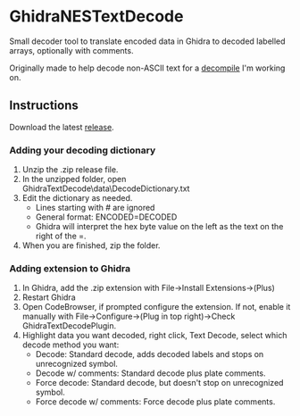 # GhidraNESTextDecode
Small decoder tool to translate encoded data in Ghidra to decoded labelled arrays, optionally with comments.

Originally made to help decode non-ASCII text for a <a href="https://github.com/GrasonHumphrey/Earthbound-Zero-Decomp">decompile</a> I'm working on.

## Instructions
Download the latest <a href="https://github.com/GrasonHumphrey/GhidraTextDecode/tree/master/Releases">release</a>.

### Adding your decoding dictionary
1. Unzip the .zip release file.
2. In the unzipped folder, open GhidraTextDecode\data\DecodeDictionary.txt
3. Edit the dictionary as needed.
    - Lines starting with # are ignored
    - General format: ENCODED=DECODED
    - Ghidra will interpret the hex byte value on the left as the text on the right of the =.
4. When you are finished, zip the folder.

### Adding extension to Ghidra
1. In Ghidra, add the .zip extension with File->Install Extensions->(Plus)
2. Restart Ghidra
3. Open CodeBrowser, if prompted configure the extension.  If not, enable it manually with File->Configure->(Plug in top right)->Check GhidraTextDecodePlugin.
4. Highlight data you want decoded, right click, Text Decode, select which decode method you want:
    - Decode: Standard decode, adds decoded labels and stops on unrecognized symbol.
    - Decode w/ comments: Standard decode plus plate comments.
    - Force decode: Standard decode, but doesn't stop on unrecognized symbol.
    - Force decode w/ comments: Force decode plus plate comments.